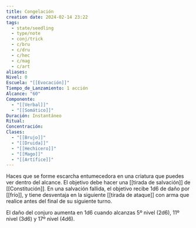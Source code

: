 ```yaml
---
title: Congelación
creation date: 2024-02-14 23:22
tags:
  - state/seedling
  - type/note
  - conj/trick
  - c/bru
  - c/dru
  - c/hec
  - c/mag
  - c/art
aliases: 
Nivel: 0
Escuela: "[[Evocación]]"
Tiempo_de_Lanzamiento: 1 acción
Alcance: "60"
Componente:
  - "[[Verbal]]"
  - "[[Somático]]"
Duración: Instantáneo
Ritual: 
Concentración: 
Clases:
  - "[[Brujo]]"
  - "[[Druida]]"
  - "[[Hechicero]]"
  - "[[Mago]]"
  - "[[Artífice]]"
---
```

Haces que se forme escarcha entumecedora en una criatura que puedes ver dentro del alcance. El objetivo debe hacer una [[tirada de salvación]] de [[Constitución]]. En una salvación fallida, el objetivo recibe 1d6 de daño por [[frío]], y tiene desventaja en la siguiente [[tirada de ataque]] con arma que realice antes del final de su siguiente turno.

El daño del conjuro aumenta en 1d6 cuando alcanzas 5º nivel (2d6), 11º nivel (3d6) y 17º nivel (4d6).
